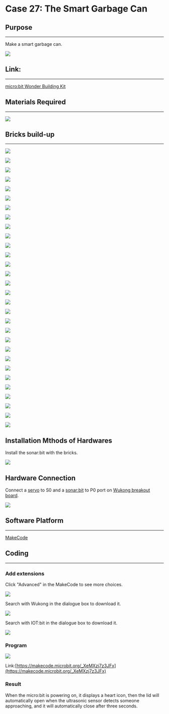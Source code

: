 ﻿# Case 27: The Smart Garbage Can

## Purpose
---
Make a smart garbage can.

![](https://wiki-media-ef.oss-cn-hongkong.aliyuncs.com//images/Wonder-Building-Kit-case-27-01.png)

## Link:
---
[micro:bit Wonder Building Kit](https://www.elecfreaks.com/micro-bit-wonder-building-kit-without-micro-bit-board.html)

## Materials Required
---
![](https://wiki-media-ef.oss-cn-hongkong.aliyuncs.com//images/Wonder-Building-Kit-step-case-27-01.png)

## Bricks build-up
---

![](https://wiki-media-ef.oss-cn-hongkong.aliyuncs.com//images/Wonder-Building-Kit-step-case-27-02.png)

![](https://wiki-media-ef.oss-cn-hongkong.aliyuncs.com//images/Wonder-Building-Kit-step-case-27-03.png)

![](https://wiki-media-ef.oss-cn-hongkong.aliyuncs.com//images/Wonder-Building-Kit-step-case-27-04.png)

![](https://wiki-media-ef.oss-cn-hongkong.aliyuncs.com//images/Wonder-Building-Kit-step-case-27-05.png)

![](https://wiki-media-ef.oss-cn-hongkong.aliyuncs.com//images/Wonder-Building-Kit-step-case-27-06.png)

![](https://wiki-media-ef.oss-cn-hongkong.aliyuncs.com//images/Wonder-Building-Kit-step-case-27-07.png)

![](https://wiki-media-ef.oss-cn-hongkong.aliyuncs.com//images/Wonder-Building-Kit-step-case-27-08.png)

![](https://wiki-media-ef.oss-cn-hongkong.aliyuncs.com//images/Wonder-Building-Kit-step-case-27-09.png)

![](https://wiki-media-ef.oss-cn-hongkong.aliyuncs.com//images/Wonder-Building-Kit-step-case-27-10.png)

![](https://wiki-media-ef.oss-cn-hongkong.aliyuncs.com//images/Wonder-Building-Kit-step-case-27-11.png)

![](https://wiki-media-ef.oss-cn-hongkong.aliyuncs.com//images/Wonder-Building-Kit-step-case-27-12.png)

![](https://wiki-media-ef.oss-cn-hongkong.aliyuncs.com//images/Wonder-Building-Kit-step-case-27-13.png)

![](https://wiki-media-ef.oss-cn-hongkong.aliyuncs.com//images/Wonder-Building-Kit-step-case-27-14.png)

![](https://wiki-media-ef.oss-cn-hongkong.aliyuncs.com//images/Wonder-Building-Kit-step-case-27-15.png)

![](https://wiki-media-ef.oss-cn-hongkong.aliyuncs.com//images/Wonder-Building-Kit-step-case-27-16.png)

![](https://wiki-media-ef.oss-cn-hongkong.aliyuncs.com//images/Wonder-Building-Kit-step-case-27-17.png)

![](https://wiki-media-ef.oss-cn-hongkong.aliyuncs.com//images/Wonder-Building-Kit-step-case-27-18.png)

![](https://wiki-media-ef.oss-cn-hongkong.aliyuncs.com//images/Wonder-Building-Kit-step-case-27-19.png)

![](https://wiki-media-ef.oss-cn-hongkong.aliyuncs.com//images/Wonder-Building-Kit-step-case-27-20.png)

![](https://wiki-media-ef.oss-cn-hongkong.aliyuncs.com//images/Wonder-Building-Kit-step-case-27-21.png)

![](https://wiki-media-ef.oss-cn-hongkong.aliyuncs.com//images/Wonder-Building-Kit-step-case-27-22.png)

![](https://wiki-media-ef.oss-cn-hongkong.aliyuncs.com//images/Wonder-Building-Kit-step-case-27-23.png)

![](https://wiki-media-ef.oss-cn-hongkong.aliyuncs.com//images/Wonder-Building-Kit-step-case-27-24.png)

![](https://wiki-media-ef.oss-cn-hongkong.aliyuncs.com//images/Wonder-Building-Kit-step-case-27-25.png)

![](https://wiki-media-ef.oss-cn-hongkong.aliyuncs.com//images/Wonder-Building-Kit-step-case-27-26.png)

![](https://wiki-media-ef.oss-cn-hongkong.aliyuncs.com//images/Wonder-Building-Kit-step-case-27-27.png)

![](https://wiki-media-ef.oss-cn-hongkong.aliyuncs.com//images/Wonder-Building-Kit-step-case-27-28.png)

![](https://wiki-media-ef.oss-cn-hongkong.aliyuncs.com//images/Wonder-Building-Kit-step-case-27-29.png)

![](https://wiki-media-ef.oss-cn-hongkong.aliyuncs.com//images/Wonder-Building-Kit-step-case-27-30.png)

![](https://wiki-media-ef.oss-cn-hongkong.aliyuncs.com//images/Wonder-Building-Kit-step-case-27-31.png)

## Installation Mthods of Hardwares

Install the sonar:bit with the bricks.

![](https://wiki-media-ef.oss-cn-hongkong.aliyuncs.com//images/Wonder-Building-Kit-step-sonar-bit-6.png)

## Hardware Connection

Connect a [servo](https://www.elecfreaks.com/geekservo-2kg-360-degrees-compatible-with-lego.html) to S0 and a [sonar:bit](https://www.elecfreaks.com/sonar-bit-for-micro-bit-ultrasonic-sensor-distance-measuring-3v-5v.html) to P0 port on [Wukong breakout board](https://www.elecfreaks.com/wukong-board-with-lego-holder-for-micro-bit.html).

![](https://wiki-media-ef.oss-cn-hongkong.aliyuncs.com//images/Wonder-Building-Kit-case-27-06.png)

## Software Platform
---
[MakeCode](https://makecode.microbit.org/)

## Coding
---
### Add extensions
Click "Advanced" in the MakeCode to see more choices.

![](https://wiki-media-ef.oss-cn-hongkong.aliyuncs.com//images/Wonder-Building-Kit-case-21-02.png)

Search with Wukong in the dialogue box to download it.

![](https://wiki-media-ef.oss-cn-hongkong.aliyuncs.com//images/Wonder-Building-Kit-case-21-03.png)

Search with IOT:bit in the dialogue box to download it.

![](https://wiki-media-ef.oss-cn-hongkong.aliyuncs.com//images/Wonder-Building-Kit-case-27-04.png)


### Program

![](https://wiki-media-ef.oss-cn-hongkong.aliyuncs.com//images/Wonder-Building-Kit-case-27-05.png)


Link:[https://makecode.microbit.org/_XeMXzj7z3JFx](https://makecode.microbit.org/_XeMXzj7z3JFx)

### Result

When the micro:bit is powering on, it displays a heart icon, then the lid will automatically open when the ultrasonic sensor detects someone approaching, and it will automatically close after three seconds.
